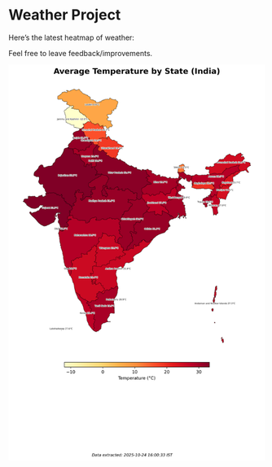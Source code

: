 # Weather Project

Here’s the latest heatmap of weather:

Feel free to leave feedback/improvements.

![India Heatmap](docs/assets/india_heatmap.png?v=FB554B)
